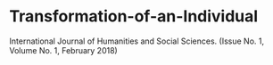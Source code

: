 # Transformation-of-an-Individual
International Journal of Humanities and Social Sciences. (Issue No. 1, Volume No. 1, February 2018)
